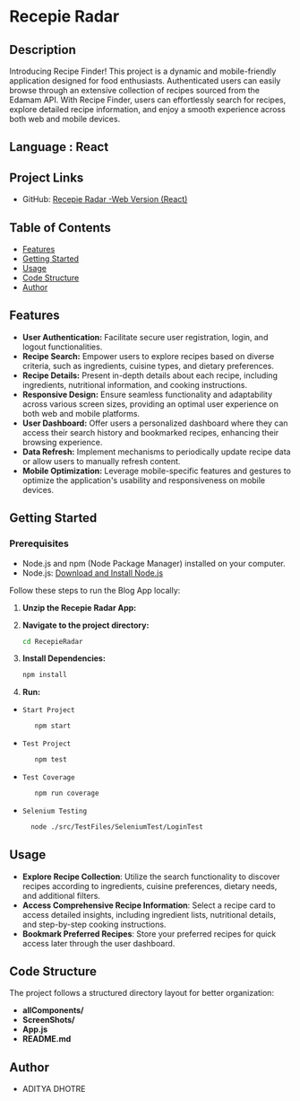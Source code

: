 # Recepie Radar

## Description

Introducing Recipe Finder! This project is a dynamic and mobile-friendly application designed for food enthusiasts. Authenticated users can easily browse through an extensive collection of recipes sourced from the Edamam API. With Recipe Finder, users can effortlessly search for recipes, explore detailed recipe information, and enjoy a smooth experience across both web and mobile devices.

## Language : React 

## Project Links

- GitHub: [Recepie Radar -Web Version (React)](https://github.com/AdityaDhotre/Recipe-Finder-Web)

## Table of Contents

- [Features](#features)
- [Getting Started](#getting-started)
- [Usage](#usage)
- [Code Structure](#code-structure)
- [Author](#author)

## Features

- **User Authentication:** Facilitate secure user registration, login, and logout functionalities.
- **Recipe Search:** Empower users to explore recipes based on diverse criteria, such as ingredients, cuisine types, and dietary preferences.
- **Recipe Details:** Present in-depth details about each recipe, including ingredients, nutritional information, and cooking instructions.
- **Responsive Design:** Ensure seamless functionality and adaptability across various screen sizes, providing an optimal user experience on both web and mobile platforms.
- **User Dashboard:** Offer users a personalized dashboard where they can access their search history and bookmarked recipes, enhancing their browsing experience.
- **Data Refresh:** Implement mechanisms to periodically update recipe data or allow users to manually refresh content.
- **Mobile Optimization:** Leverage mobile-specific features and gestures to optimize the application's usability and responsiveness on mobile devices.

## Getting Started

### Prerequisites

- Node.js and npm (Node Package Manager) installed on your computer.
- Node.js: [Download and Install Node.js](https://nodejs.org/)

Follow these steps to run the Blog App locally:

1. **Unzip the Recepie Radar App:**

2. **Navigate to the project directory:**

   ```bash
   cd RecepieRadar
   ``` 

2. **Install Dependencies:**

   ```bash
   npm install
   ``` 


3. **Run:**

 - `Start Project`
   ```bash
      npm start
   ``` 

 - `Test Project`
   ```bash
      npm test
   ``` 

 - `Test Coverage`
   ```bash
      npm run coverage
   ``` 

- `Selenium Testing`

   ```bash
     node ./src/TestFiles/SeleniumTest/LoginTest 
   ``` 


## Usage

- **Explore Recipe Collection**: Utilize the search functionality to discover recipes according to ingredients, cuisine preferences, dietary needs, and additional filters.
- **Access Comprehensive Recipe Information**: Select a recipe card to access detailed insights, including ingredient lists, nutritional details, and step-by-step cooking instructions.
- **Bookmark Preferred Recipes**: Store your preferred recipes for quick access later through the user dashboard.
## Code Structure

The project follows a structured directory layout for better organization:

- **allComponents/**
- **ScreenShots/**
- **App.js**
- **README.md**

## Author

- ADITYA DHOTRE


